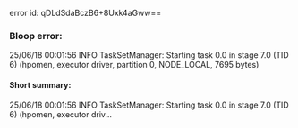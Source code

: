 error id: qDLdSdaBczB6+8Uxk4aGww==
### Bloop error:

25/06/18 00:01:56 INFO TaskSetManager: Starting task 0.0 in stage 7.0 (TID 6) (hpomen, executor driver, partition 0, NODE_LOCAL, 7695 bytes)
#### Short summary: 

25/06/18 00:01:56 INFO TaskSetManager: Starting task 0.0 in stage 7.0 (TID 6) (hpomen, executor driv...